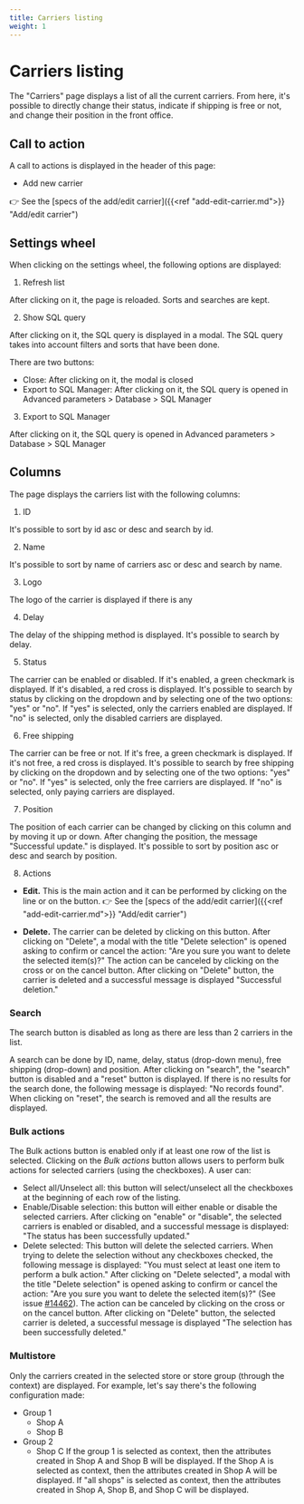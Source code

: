 ```yaml
---
title: Carriers listing
weight: 1
---
```


# Carriers listing

The "Carriers" page displays a list of all the current carriers. From here, it's possible to directly change their status, indicate if shipping is free or not, and change their position in the front office.

## Call to action

A call to actions is displayed in the header of this page:
 
  - Add new carrier

👉  See the [specs of the add/edit carrier]({{<ref "add-edit-carrier.md">}} "Add/edit carrier") 

## Settings wheel

When clicking on the settings wheel, the following options are displayed:

1. Refresh list

After clicking on it, the page is reloaded. Sorts and searches are kept.

2. Show SQL query

After clicking on it, the SQL query is displayed in a modal. The SQL query takes into account filters and sorts that have been done.

There are two buttons:

- Close: After clicking on it, the modal is closed
- Export to SQL Manager: After clicking on it, the SQL query is opened in Advanced parameters > Database > SQL Manager

3. Export to SQL Manager

After clicking on it, the SQL query is opened in Advanced parameters > Database > SQL Manager

## Columns

The page displays the carriers list with the following columns:

1. ID

It's possible to sort by id asc or desc and search by id.

2. Name

It's possible to sort by name of carriers asc or desc and search by name.

3. Logo

The logo of the carrier is displayed if there is any

4. Delay

The delay of the shipping method is displayed. It's possible to search by delay.

5. Status

The carrier can be enabled or disabled. If it's enabled, a green checkmark is displayed. If it's disabled, a red cross is displayed. It's possible to search by status by clicking on the dropdown and by selecting one of the two options: "yes" or "no". If "yes" is selected, only the carriers enabled are displayed. If "no" is selected, only the disabled carriers are displayed.

6. Free shipping

The carrier can be free or not. If it's free, a green checkmark is displayed. If it's not free, a red cross is displayed. It's possible to search by free shipping by clicking on the dropdown and by selecting one of the two options: "yes" or "no". If "yes" is selected, only the free carriers are displayed. If "no" is selected, only paying carriers are displayed.

7. Position

The position of each carrier can be changed by clicking on this column and by moving it up or down.
After changing the position, the message "Successful update." is displayed. It's possible to sort by position asc or desc and search by position.

8. Actions

- **Edit.** This is the main action and it can be performed by clicking on the line or on the button. 
 👉  See the [specs of the add/edit carrier]({{<ref "add-edit-carrier.md">}} "Add/edit carrier") 

- **Delete.** The carrier can be deleted by clicking on this button. After clicking on "Delete", a modal with the title "Delete selection" is opened asking to confirm or cancel the  action: "Are you sure you want to delete the selected item(s)?"
 The action can be canceled by clicking on the cross or on the cancel button.
 After clicking on "Delete" button, the carrier is deleted and a successful message is displayed "Successful deletion."
 
 ### Search
 
The search button is disabled as long as there are less than 2 carriers in the list. 

A search can be done by ID, name, delay, status (drop-down menu), free shipping (drop-down) and position.
After clicking on "search", the "search" button is disabled and a "reset" button is displayed.
If there is no results for the search done, the following message is displayed: "No records found".
When clicking on "reset", the search is removed and all the results are displayed.
 
 ### Bulk actions

The Bulk actions button is enabled only if at least one row of the list is selected.
Clicking on the _Bulk actions_ button allows users to perform bulk actions for selected carriers (using the checkboxes). A user can:

- Select all/Unselect all: this button will select/unselect all the checkboxes at the beginning of each row of the listing.
- Enable/Disable selection: this button will either enable or disable the selected carriers.
After clicking on "enable"  or "disable", the selected carriers is enabled or disabled, and a successful message is displayed: "The status has been successfully updated."
- Delete selected: This button will delete the selected carriers. 
When trying to delete the selection without any checkboxes checked, the following message is displayed: "You must select at least one item to perform a bulk action."
After clicking on "Delete selected", a modal with the title "Delete selection" is opened asking to confirm or cancel the action: "Are you sure you want to delete the selected item(s)?" (See issue [#14462](https://github.com/PrestaShop/PrestaShop/issues/14462)). The action can be canceled by clicking on the cross or on the cancel button.
After clicking on "Delete" button, the selected carrier is deleted, a successful message is displayed "The selection has been successfully deleted."

 ### Multistore
 
Only the carriers created in the selected store or store group (through the context) are displayed.
For example, let's say there's the following configuration made:
- Group 1
  - Shop A
  - Shop B
- Group 2
  - Shop C
If the group 1 is selected as context, then the attributes created in Shop A and Shop B will be displayed.
If the Shop A is selected as context, then the attributes created in Shop A will be displayed.
If "all shops" is selected as context, then the attributes created in Shop A, Shop B, and Shop C will be displayed.
